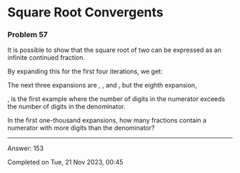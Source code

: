 # Square Root Convergents

### Problem 57

It is possible to show that the square root of two can be expressed as an infinite continued fraction.

By expanding this for the first four iterations, we get:





The next three expansions are
,
, and
, but the eighth expansion,

, is the first example where the number of digits in the numerator exceeds the number of digits in the denominator.

In the first one-thousand expansions, how many fractions contain a numerator with more digits than the denominator?

---

Answer:  153

Completed on Tue, 21 Nov 2023, 00:45